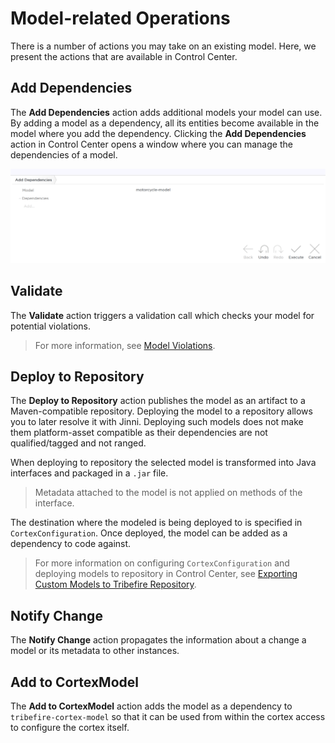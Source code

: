 # Model-related Operations

There is a number of actions you may take on an existing model. Here, we present the actions that are available in Control Center.

## Add Dependencies

The **Add Dependencies** action adds additional models your model can use. By adding a model as a dependency, all its entities become available in the model where you add the dependency. Clicking the **Add Dependencies** action in Control Center opens a window where you can manage the dependencies of a model.

![](../../images/add_dependencies.png)

## Validate

The **Validate** action triggers a validation call which checks your model for potential violations. 

> For more information, see [Model Violations](model_violations.md).

## Deploy to Repository

The **Deploy to Repository** action publishes the model as an artifact to a Maven-compatible repository. Deploying the model to a repository allows you to later resolve it with Jinni. Deploying such models does not make them platform-asset compatible as their dependencies are not qualified/tagged and not ranged.

When deploying to repository the selected model is transformed into Java interfaces and packaged in a `.jar` file.

> Metadata attached to the model is not applied on methods of the interface.

The destination where the modeled is being deployed to is specified in `CortexConfiguration`. Once deployed, the model can be added as a dependency to code against.

> For more information on configuring `CortexConfiguration` and deploying models to repository in Control Center, see [Exporting Custom Models to Tribefire Repository](asset://tribefire.cortex.documentation:tutorials-doc/control-center/exporting_custom_models.md).

## Notify Change

The **Notify Change** action propagates the information about a change a model or its metadata to other instances.

## Add to CortexModel

The **Add to CortexModel** action adds the model as a dependency to `tribefire-cortex-model` so that it can be used from within the cortex access to configure the cortex itself.